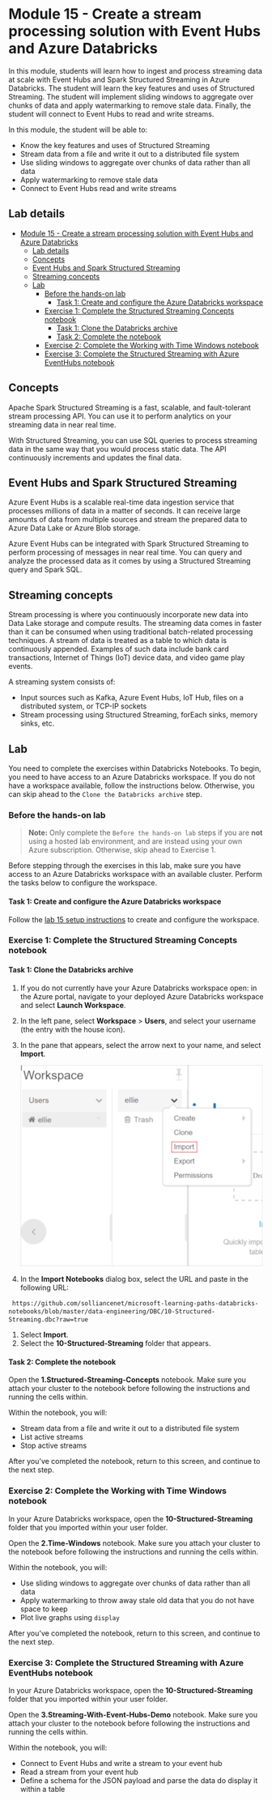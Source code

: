 # Module 15 - Create a stream processing solution with Event Hubs and Azure Databricks

In this module, students will learn how to ingest and process streaming data at scale with Event Hubs and Spark Structured Streaming in Azure Databricks. The student will learn the key features and uses of Structured Streaming. The student will implement sliding windows to aggregate over chunks of data and apply watermarking to remove stale data. Finally, the student will connect to Event Hubs to read and write streams.

In this module, the student will be able to:

- Know the key features and uses of Structured Streaming
- Stream data from a file and write it out to a distributed file system
- Use sliding windows to aggregate over chunks of data rather than all data
- Apply watermarking to remove stale data
- Connect to Event Hubs read and write streams

## Lab details

- [Module 15 - Create a stream processing solution with Event Hubs and Azure Databricks](#module-15---create-a-stream-processing-solution-with-event-hubs-and-azure-databricks)
  - [Lab details](#lab-details)
  - [Concepts](#concepts)
  - [Event Hubs and Spark Structured Streaming](#event-hubs-and-spark-structured-streaming)
  - [Streaming concepts](#streaming-concepts)
  - [Lab](#lab)
    - [Before the hands-on lab](#before-the-hands-on-lab)
      - [Task 1: Create and configure the Azure Databricks workspace](#task-1-create-and-configure-the-azure-databricks-workspace)
    - [Exercise 1: Complete the Structured Streaming Concepts notebook](#exercise-1-complete-the-structured-streaming-concepts-notebook)
      - [Task 1: Clone the Databricks archive](#task-1-clone-the-databricks-archive)
      - [Task 2: Complete the notebook](#task-2-complete-the-notebook)
    - [Exercise 2: Complete the Working with Time Windows notebook](#exercise-2-complete-the-working-with-time-windows-notebook)
    - [Exercise 3: Complete the Structured Streaming with Azure EventHubs notebook](#exercise-3-complete-the-structured-streaming-with-azure-eventhubs-notebook)

## Concepts

Apache Spark Structured Streaming is a fast, scalable, and fault-tolerant stream processing API. You can use it to perform analytics on your streaming data in near real time.

With Structured Streaming, you can use SQL queries to process streaming data in the same way that you would process static data. The API continuously increments and updates the final data.

## Event Hubs and Spark Structured Streaming

Azure Event Hubs is a scalable real-time data ingestion service that processes millions of data in a matter of seconds. It can receive large amounts of data from multiple sources and stream the prepared data to Azure Data Lake or Azure Blob storage.

Azure Event Hubs can be integrated with Spark Structured Streaming to perform processing of messages in near real time. You can query and analyze the processed data as it comes by using a Structured Streaming query and Spark SQL.

## Streaming concepts

Stream processing is where you continuously incorporate new data into Data Lake storage and compute results. The streaming data comes in faster than it can be consumed when using traditional batch-related processing techniques. A stream of data is treated as a table to which data is continuously appended. Examples of such data include bank card transactions, Internet of Things (IoT) device data, and video game play events.

A streaming system consists of:

- Input sources such as Kafka, Azure Event Hubs, IoT Hub, files on a distributed system, or TCP-IP sockets
- Stream processing using Structured Streaming, forEach sinks, memory sinks, etc.

## Lab

You need to complete the exercises within Databricks Notebooks. To begin, you need to have access to an Azure Databricks workspace. If you do not have a workspace available, follow the instructions below. Otherwise, you can skip ahead to the `Clone the Databricks archive` step.

### Before the hands-on lab

> **Note:** Only complete the `Before the hands-on lab` steps if you are **not** using a hosted lab environment, and are instead using your own Azure subscription. Otherwise, skip ahead to Exercise 1.

Before stepping through the exercises in this lab, make sure you have access to an Azure Databricks workspace with an available cluster. Perform the tasks below to configure the workspace.

#### Task 1: Create and configure the Azure Databricks workspace

Follow the [lab 15 setup instructions](https://github.com/solliancenet/microsoft-data-engineering-ilt-deploy/blob/main/setup/15/lab-01-setup.md) to create and configure the workspace.

### Exercise 1: Complete the Structured Streaming Concepts notebook

#### Task 1: Clone the Databricks archive

1. If you do not currently have your Azure Databricks workspace open: in the Azure portal, navigate to your deployed Azure Databricks workspace and select **Launch Workspace**.
1. In the left pane, select **Workspace** > **Users**, and select your username (the entry with the house icon).
1. In the pane that appears, select the arrow next to your name, and select **Import**.

    ![The menu option to import the archive](media/import-archive.png)

1. In the **Import Notebooks** dialog box, select the URL and paste in the following URL:

 ```
  https://github.com/solliancenet/microsoft-learning-paths-databricks-notebooks/blob/master/data-engineering/DBC/10-Structured-Streaming.dbc?raw=true
 ```

1. Select **Import**.
1. Select the **10-Structured-Streaming** folder that appears.

#### Task 2: Complete the notebook

Open the **1.Structured-Streaming-Concepts** notebook. Make sure you attach your cluster to the notebook before following the instructions and running the cells within.

Within the notebook, you will:

- Stream data from a file and write it out to a distributed file system
- List active streams
- Stop active streams

After you've completed the notebook, return to this screen, and continue to the next step.

### Exercise 2: Complete the Working with Time Windows notebook

In your Azure Databricks workspace, open the **10-Structured-Streaming** folder that you imported within your user folder.

Open the **2.Time-Windows** notebook. Make sure you attach your cluster to the notebook before following the instructions and running the cells within.

Within the notebook, you will:

- Use sliding windows to aggregate over chunks of data rather than all data
- Apply watermarking to throw away stale old data that you do not have space to keep
- Plot live graphs using `display`

After you've completed the notebook, return to this screen, and continue to the next step.

### Exercise 3: Complete the Structured Streaming with Azure EventHubs notebook

In your Azure Databricks workspace, open the **10-Structured-Streaming** folder that you imported within your user folder.

Open the **3.Streaming-With-Event-Hubs-Demo** notebook. Make sure you attach your cluster to the notebook before following the instructions and running the cells within.

Within the notebook, you will:

- Connect to Event Hubs and write a stream to your event hub
- Read a stream from your event hub
- Define a schema for the JSON payload and parse the data do display it within a table
